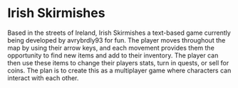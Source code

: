 # Irish Skirmishes

Based in the streets of Ireland, Irish Skirmishes a text-based game currently being developed by avrybrdly93 for fun.  The player moves throughout the map by using their arrow keys, and each movement provides them the opportunity to find new items and add to their inventory.  The player can then use these items to change their players stats, turn in quests, or sell for coins.  The plan is to create this as a multiplayer game where characters can interact with each other.
